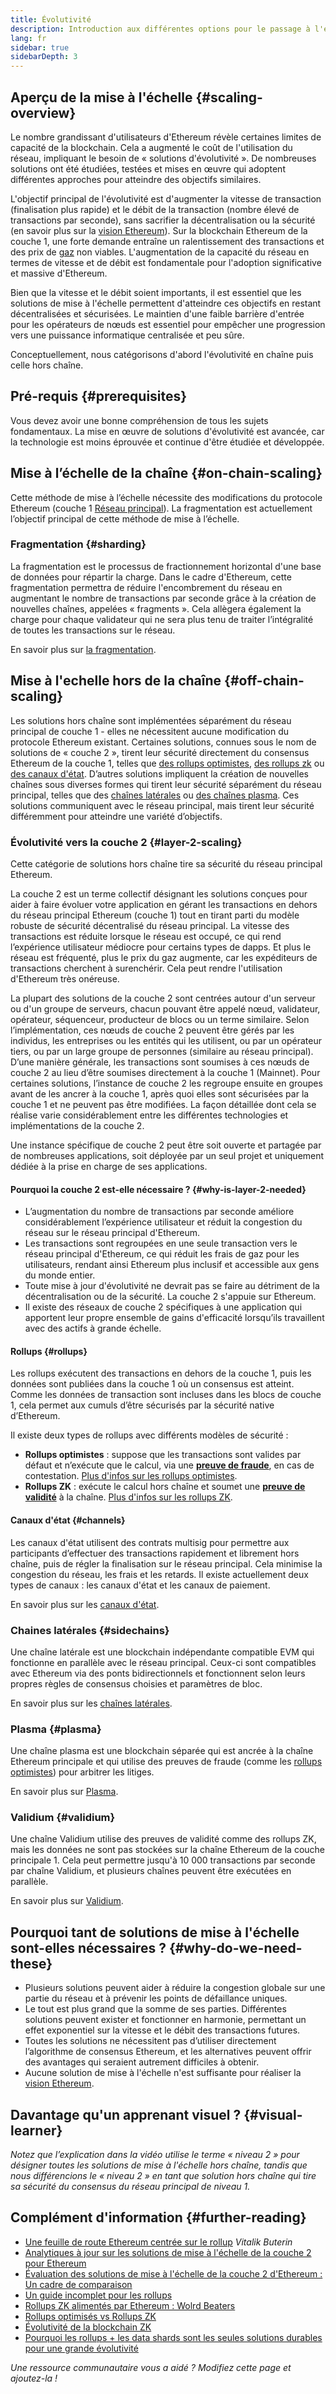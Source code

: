 ```yaml
---
title: Évolutivité
description: Introduction aux différentes options pour le passage à l'échelle actuellement en cours de développement par la communauté Ethereum.
lang: fr
sidebar: true
sidebarDepth: 3
---
```


## Aperçu de la mise à l'échelle {#scaling-overview}

Le nombre grandissant d'utilisateurs d'Ethereum révèle certaines limites de capacité de la blockchain. Cela a augmenté le coût de l'utilisation du réseau, impliquant le besoin de « solutions d'évolutivité ». De nombreuses solutions ont été étudiées, testées et mises en œuvre qui adoptent différentes approches pour atteindre des objectifs similaires.

L'objectif principal de l'évolutivité est d'augmenter la vitesse de transaction (finalisation plus rapide) et le débit de la transaction (nombre élevé de transactions par seconde), sans sacrifier la décentralisation ou la sécurité (en savoir plus sur la [vision Ethereum](/upgrades/vision/)). Sur la blockchain Ethereum de la couche 1, une forte demande entraîne un ralentissement des transactions et des prix de [gaz](/developers/docs/gas/) non viables. L'augmentation de la capacité du réseau en termes de vitesse et de débit est fondamentale pour l'adoption significative et massive d'Ethereum.

Bien que la vitesse et le débit soient importants, il est essentiel que les solutions de mise à l'échelle permettent d'atteindre ces objectifs en restant décentralisées et sécurisées. Le maintien d'une faible barrière d'entrée pour les opérateurs de nœuds est essentiel pour empêcher une progression vers une puissance informatique centralisée et peu sûre.

Conceptuellement, nous catégorisons d'abord l'évolutivité en chaîne puis celle hors chaîne.

## Pré-requis {#prerequisites}

Vous devez avoir une bonne compréhension de tous les sujets fondamentaux. La mise en œuvre de solutions d'évolutivité est avancée, car la technologie est moins éprouvée et continue d'être étudiée et développée.

## Mise à l’échelle de la chaîne {#on-chain-scaling}

Cette méthode de mise à l’échelle nécessite des modifications du protocole Ethereum (couche 1 [Réseau principal](/glossary/#mainnet)). La fragmentation est actuellement l’objectif principal de cette méthode de mise à l’échelle.

### Fragmentation {#sharding}

La fragmentation est le processus de fractionnement horizontal d'une base de données pour répartir la charge. Dans le cadre d'Ethereum, cette fragmentation permettra de réduire l'encombrement du réseau en augmentant le nombre de transactions par seconde grâce à la création de nouvelles chaînes, appelées « fragments ». Cela allègera également la charge pour chaque validateur qui ne sera plus tenu de traiter l’intégralité de toutes les transactions sur le réseau.

En savoir plus sur [la fragmentation](/upgrades/sharding/).

## Mise à l'echelle hors de la chaîne {#off-chain-scaling}

Les solutions hors chaîne sont implémentées séparément du réseau principal de couche 1 - elles ne nécessitent aucune modification du protocole Ethereum existant. Certaines solutions, connues sous le nom de solutions de « couche 2 », tirent leur sécurité directement du consensus Ethereum de la couche 1, telles que [des rollups optimistes](/developers/docs/scaling/optimistic-rollups/), [des rollups zk](/developers/docs/scaling/zk-rollups/) ou [des canaux d'état](/developers/docs/scaling/state-channels/). D’autres solutions impliquent la création de nouvelles chaînes sous diverses formes qui tirent leur sécurité séparément du réseau principal, telles que des [chaînes latérales](#sidechains) ou [des chaînes plasma](#plasma). Ces solutions communiquent avec le réseau principal, mais tirent leur sécurité différemment pour atteindre une variété d’objectifs.

### Évolutivité vers la couche 2 {#layer-2-scaling}

Cette catégorie de solutions hors chaîne tire sa sécurité du réseau principal Ethereum.

La couche 2 est un terme collectif désignant les solutions conçues pour aider à faire évoluer votre application en gérant les transactions en dehors du réseau principal Ethereum (couche 1) tout en tirant parti du modèle robuste de sécurité décentralisé du réseau principal. La vitesse des transactions est réduite lorsque le réseau est occupé, ce qui rend l’expérience utilisateur médiocre pour certains types de dapps. Et plus le réseau est fréquenté, plus le prix du gaz augmente, car les expéditeurs de transactions cherchent à surenchérir. Cela peut rendre l'utilisation d'Ethereum très onéreuse.

La plupart des solutions de la couche 2 sont centrées autour d'un serveur ou d'un groupe de serveurs, chacun pouvant être appelé nœud, validateur, opérateur, séquenceur, producteur de blocs ou un terme similaire. Selon l’implémentation, ces nœuds de couche 2 peuvent être gérés par les individus, les entreprises ou les entités qui les utilisent, ou par un opérateur tiers, ou par un large groupe de personnes (similaire au réseau principal). D’une manière générale, les transactions sont soumises à ces nœuds de couche 2 au lieu d’être soumises directement à la couche 1 (Mainnet). Pour certaines solutions, l’instance de couche 2 les regroupe ensuite en groupes avant de les ancrer à la couche 1, après quoi elles sont sécurisées par la couche 1 et ne peuvent pas être modifiées. La façon détaillée dont cela se réalise varie considérablement entre les différentes technologies et implémentations de la couche 2.

Une instance spécifique de couche 2 peut être soit ouverte et partagée par de nombreuses applications, soit déployée par un seul projet et uniquement dédiée à la prise en charge de ses applications.

#### Pourquoi la couche 2 est-elle nécessaire ? {#why-is-layer-2-needed}

- L’augmentation du nombre de transactions par seconde améliore considérablement l’expérience utilisateur et réduit la congestion du réseau sur le réseau principal d'Ethereum.
- Les transactions sont regroupées en une seule transaction vers le réseau principal d'Ethereum, ce qui réduit les frais de gaz pour les utilisateurs, rendant ainsi Ethereum plus inclusif et accessible aux gens du monde entier.
- Toute mise à jour d'évolutivité ne devrait pas se faire au détriment de la décentralisation ou de la sécurité. La couche 2 s'appuie sur Ethereum.
- Il existe des réseaux de couche 2 spécifiques à une application qui apportent leur propre ensemble de gains d'efficacité lorsqu’ils travaillent avec des actifs à grande échelle.

#### Rollups {#rollups}

Les rollups exécutent des transactions en dehors de la couche 1, puis les données sont publiées dans la couche 1 où un consensus est atteint. Comme les données de transaction sont incluses dans les blocs de couche 1, cela permet aux cumuls d’être sécurisés par la sécurité native d’Ethereum.

Il existe deux types de rollups avec différents modèles de sécurité :

- **Rollups optimistes** : suppose que les transactions sont valides par défaut et n’exécute que le calcul, via une [**preuve de fraude**](/glossary/#fraud-proof), en cas de contestation. [Plus d'infos sur les rollups optimistes](/developers/docs/scaling/optimistic-rollups/).
- **Rollups ZK** : exécute le calcul hors chaîne et soumet une [**preuve de validité**](/glossary/#validity-proof) à la chaîne. [Plus d'infos sur les rollups ZK](/developers/docs/scaling/zk-rollups/).

#### Canaux d'état {#channels}

Les canaux d'état utilisent des contrats multisig pour permettre aux participants d’effectuer des transactions rapidement et librement hors chaîne, puis de régler la finalisation sur le réseau principal. Cela minimise la congestion du réseau, les frais et les retards. Il existe actuellement deux types de canaux : les canaux d'état et les canaux de paiement.

En savoir plus sur les [canaux d'état](/developers/docs/scaling/state-channels/).

### Chaines latérales {#sidechains}

Une chaîne latérale est une blockchain indépendante compatible EVM qui fonctionne en parallèle avec le réseau principal. Ceux-ci sont compatibles avec Ethereum via des ponts bidirectionnels et fonctionnent selon leurs propres règles de consensus choisies et paramètres de bloc.

En savoir plus sur les [chaînes latérales](/developers/docs/scaling/sidechains/).

### Plasma {#plasma}

Une chaîne plasma est une blockchain séparée qui est ancrée à la chaîne Ethereum principale et qui utilise des preuves de fraude (comme les [rollups optimistes](/developers/docs/scaling/optimistic-rollups/)) pour arbitrer les litiges.

En savoir plus sur [Plasma](/developers/docs/scaling/plasma/).

### Validium {#validium}

Une chaîne Validium utilise des preuves de validité comme des rollups ZK, mais les données ne sont pas stockées sur la chaîne Ethereum de la couche principale 1. Cela peut permettre jusqu'à 10 000 transactions par seconde par chaîne Validium, et plusieurs chaînes peuvent être exécutées en parallèle.

En savoir plus sur [Validium](/developers/docs/scaling/validium/).

## Pourquoi tant de solutions de mise à l'échelle sont-elles nécessaires ? {#why-do-we-need-these}

- Plusieurs solutions peuvent aider à réduire la congestion globale sur une partie du réseau et à prévenir les points de défaillance uniques.
- Le tout est plus grand que la somme de ses parties. Différentes solutions peuvent exister et fonctionner en harmonie, permettant un effet exponentiel sur la vitesse et le débit des transactions futures.
- Toutes les solutions ne nécessitent pas d’utiliser directement l’algorithme de consensus Ethereum, et les alternatives peuvent offrir des avantages qui seraient autrement difficiles à obtenir.
- Aucune solution de mise à l'échelle n'est suffisante pour réaliser la [vision Ethereum](/upgrades/vision/).

## Davantage qu'un apprenant visuel ? {#visual-learner}

<YouTube id="BgCgauWVTs0" />

_Notez que l’explication dans la vidéo utilise le terme « niveau 2 » pour désigner toutes les solutions de mise à l'échelle hors chaîne, tandis que nous différencions le « niveau 2 » en tant que solution hors chaîne qui tire sa sécurité du consensus du réseau principal de niveau 1._

<YouTube id="7pWxCklcNsU" />

## Complément d'information {#further-reading}

- [Une feuille de route Ethereum centrée sur le rollup](https://ethereum-magicians.org/t/a-rollup-centric-ethereum-roadmap/4698) _Vitalik Buterin_
- [Analytiques à jour sur les solutions de mise à l'échelle de la couche 2 pour Ethereum](https://www.l2beat.com/)
- [Évaluation des solutions de mise à l'échelle de la couche 2 d'Ethereum : Un cadre de comparaison](https://medium.com/matter-labs/evaluating-ethereum-l2-scaling-solutions-a-comparison-framework-b6b2f410f955)
- [Un guide incomplet pour les rollups](https://vitalik.ca/general/2021/01/05/rollup.html)
- [Rollups ZK alimentés par Ethereum : Wolrd Beaters](https://hackmd.io/@canti/rkUT0BD8K)
- [Rollups optimisés vs Rollups ZK](https://limechain.tech/blog/optimistic-rollups-vs-zk-rollups/)
- [Évolutivité de la blockchain ZK](https://ethworks.io/assets/download/zero-knowledge-blockchain-scaling-ethworks.pdf)
- [Pourquoi les rollups + les data shards sont les seules solutions durables pour une grande évolutivité](https://polynya.medium.com/why-rollups-data-shards-are-the-only-sustainable-solution-for-high-scalability-c9aabd6fbb48)

_Une ressource communautaire vous a aidé ? Modifiez cette page et ajoutez-la !_
